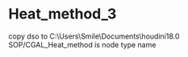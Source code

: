 # Heat_method_3

copy dso to C:\Users\Smile\Documents\houdini18.0
SOP/CGAL_Heat_method is node type name  

